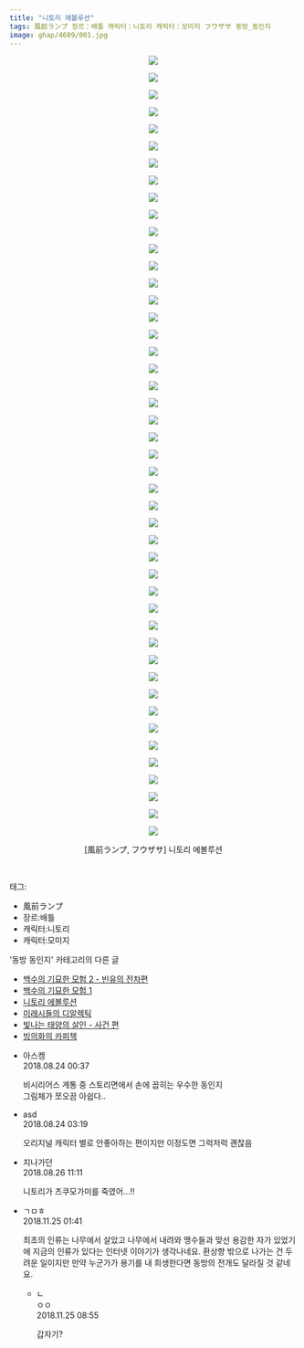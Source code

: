 ```yaml
---
title: "니토리 에볼루션"
tags: 風前ランプ 장르：배틀 캐릭터：니토리 캐릭터：모미지 フウザサ 동방_동인지
image: ghap/4609/001.jpg
---
```

<div class="article">
<p style="text-align: center; clear: none; float: none;"><img src="{{ site.nasurl }}/ghap/4609/001.jpg"/></p>
<p style="text-align: center; clear: none; float: none;"><img src="{{ site.nasurl }}/ghap/4609/002.jpg"/></p>
<p style="text-align: center; clear: none; float: none;"><img src="{{ site.nasurl }}/ghap/4609/003.jpg"/></p>
<p style="text-align: center; clear: none; float: none;"><img src="{{ site.nasurl }}/ghap/4609/004.jpg"/></p>
<p style="text-align: center; clear: none; float: none;"><img src="{{ site.nasurl }}/ghap/4609/005.jpg"/></p>
<p style="text-align: center; clear: none; float: none;"><img src="{{ site.nasurl }}/ghap/4609/006.jpg"/></p>
<p style="text-align: center; clear: none; float: none;"><img src="{{ site.nasurl }}/ghap/4609/007.jpg"/></p>
<p style="text-align: center; clear: none; float: none;"><img src="{{ site.nasurl }}/ghap/4609/008.jpg"/></p>
<p style="text-align: center; clear: none; float: none;"><img src="{{ site.nasurl }}/ghap/4609/009.jpg"/></p>
<p style="text-align: center; clear: none; float: none;"><img src="{{ site.nasurl }}/ghap/4609/010.jpg"/></p>
<p style="text-align: center; clear: none; float: none;"><img src="{{ site.nasurl }}/ghap/4609/011.jpg"/></p>
<p style="text-align: center; clear: none; float: none;"><img src="{{ site.nasurl }}/ghap/4609/012.jpg"/></p>
<p style="text-align: center; clear: none; float: none;"><img src="{{ site.nasurl }}/ghap/4609/013.jpg"/></p>
<p style="text-align: center; clear: none; float: none;"><img src="{{ site.nasurl }}/ghap/4609/014.jpg"/></p>
<p style="text-align: center; clear: none; float: none;"><img src="{{ site.nasurl }}/ghap/4609/015.jpg"/></p>
<p style="text-align: center; clear: none; float: none;"><img src="{{ site.nasurl }}/ghap/4609/016.jpg"/></p>
<p style="text-align: center; clear: none; float: none;"><img src="{{ site.nasurl }}/ghap/4609/017.jpg"/></p>
<p style="text-align: center; clear: none; float: none;"><img src="{{ site.nasurl }}/ghap/4609/018.jpg"/></p>
<p style="text-align: center; clear: none; float: none;"><img src="{{ site.nasurl }}/ghap/4609/019.jpg"/></p>
<p style="text-align: center; clear: none; float: none;"><img src="{{ site.nasurl }}/ghap/4609/020.jpg"/></p>
<p style="text-align: center; clear: none; float: none;"><img src="{{ site.nasurl }}/ghap/4609/021.jpg"/></p>
<p style="text-align: center; clear: none; float: none;"><img src="{{ site.nasurl }}/ghap/4609/022.jpg"/></p>
<p style="text-align: center; clear: none; float: none;"><img src="{{ site.nasurl }}/ghap/4609/023.jpg"/></p>
<p style="text-align: center; clear: none; float: none;"><img src="{{ site.nasurl }}/ghap/4609/024.jpg"/></p>
<p style="text-align: center; clear: none; float: none;"><img src="{{ site.nasurl }}/ghap/4609/025.jpg"/></p>
<p style="text-align: center; clear: none; float: none;"><img src="{{ site.nasurl }}/ghap/4609/026.jpg"/></p>
<p style="text-align: center; clear: none; float: none;"><img src="{{ site.nasurl }}/ghap/4609/027.jpg"/></p>
<p style="text-align: center; clear: none; float: none;"><img src="{{ site.nasurl }}/ghap/4609/028.jpg"/></p>
<p style="text-align: center; clear: none; float: none;"><img src="{{ site.nasurl }}/ghap/4609/029.jpg"/></p>
<p style="text-align: center; clear: none; float: none;"><img src="{{ site.nasurl }}/ghap/4609/030.jpg"/></p>
<p style="text-align: center; clear: none; float: none;"><img src="{{ site.nasurl }}/ghap/4609/031.jpg"/></p>
<p style="text-align: center; clear: none; float: none;"><img src="{{ site.nasurl }}/ghap/4609/032.jpg"/></p>
<p style="text-align: center; clear: none; float: none;"><img src="{{ site.nasurl }}/ghap/4609/033.jpg"/></p>
<p style="text-align: center; clear: none; float: none;"><img src="{{ site.nasurl }}/ghap/4609/034.jpg"/></p>
<p style="text-align: center; clear: none; float: none;"><img src="{{ site.nasurl }}/ghap/4609/035.jpg"/></p>
<p style="text-align: center; clear: none; float: none;"><img src="{{ site.nasurl }}/ghap/4609/036.jpg"/></p>
<p style="text-align: center; clear: none; float: none;"><img src="{{ site.nasurl }}/ghap/4609/037.jpg"/></p>
<p style="text-align: center; clear: none; float: none;"><img src="{{ site.nasurl }}/ghap/4609/038.jpg"/></p>
<p style="text-align: center; clear: none; float: none;"><img src="{{ site.nasurl }}/ghap/4609/039.jpg"/></p>
<p style="text-align: center; clear: none; float: none;"><img src="{{ site.nasurl }}/ghap/4609/040.jpg"/></p>
<p style="text-align: center; clear: none; float: none;"><img src="{{ site.nasurl }}/ghap/4609/041.jpg"/></p>
<p style="text-align: center; clear: none; float: none;"><img src="{{ site.nasurl }}/ghap/4609/042.jpg"/></p>
<p style="text-align: center; clear: none; float: none;"><img src="{{ site.nasurl }}/ghap/4609/043.jpg"/></p>
<p style="text-align: center; clear: none; float: none;"><img src="{{ site.nasurl }}/ghap/4609/044.jpg"/></p>
<p style="text-align: center; clear: none; float: none;"><img src="{{ site.nasurl }}/ghap/4609/045.jpg"/></p>
<p style="text-align: center; clear: none; float: none;"><img src="{{ site.nasurl }}/ghap/4609/046.jpg"/></p>
<p style="text-align: center; clear: none; float: none;">[風前ランプ, フウザサ] 니토리 에볼루션</p>
<p><br/></p>
</div><div class="tagTrail">
<p>태그: </p>
<ul>
<li>風前ランプ</li>
<li>장르:배틀</li>
<li>캐릭터:니토리</li>
<li>캐릭터:모미지</li>
</ul>
</div><div class="another">
<p>'동방 동인지' 카테고리의 다른 글</p>
<ul>
<li><a href="/2018-08-26-ghap_4612">백수의 기묘한 모험 2 - 빈유의 전차편</a></li>
<li><a href="/2018-08-26-ghap_4611">백수의 기묘한 모험 1</a></li>
<li><a href="/2018-08-23-ghap_4609">니토리 에볼루션</a></li>
<li><a href="/2018-08-22-ghap_4605">미래시들의 디알렉틱</a></li>
<li><a href="/2018-08-22-ghap_4604">빛나는 태양의 살인 - 사건 편</a></li>
<li><a href="/2018-08-21-ghap_4603">빙의화의 카피책</a></li>
</ul>
</div><div class="cb_module cb_fluid">
<div class="cb_wrt cb_profile">
<div class="comment">
<ul>
<li class="cb_thumb_off" id="comment15315989">
<div class="cb_comment_area">
<div class="cb_info_area">
<div class="cb_section">
<span class="cb_nick_name">아스켕</span>
</div>
<div class="cb_section">
<span class="cb_date">2018.08.24 00:37 </span>
</div>
</div>
<div class="cb_dsc_comment">
<p class="cb_dsc">
											비시리어스 계통 중 스토리면에서 손에 꼽히는 우수한 동인지<br/>
그림체가 쪼오끔 아쉽다..
										</p>
</div>
</div></li>
<li class="cb_thumb_off" id="comment15316077">
<div class="cb_comment_area">
<div class="cb_info_area">
<div class="cb_section">
<span class="cb_nick_name">asd</span>
</div>
<div class="cb_section">
<span class="cb_date">2018.08.24 03:19 </span>
</div>
</div>
<div class="cb_dsc_comment">
<p class="cb_dsc">
											오리지널 캐릭터 별로 안좋아하는 편이지만 이정도면 그럭저럭 괜찮음
										</p>
</div>
</div></li>
<li class="cb_thumb_off" id="comment15317877">
<div class="cb_comment_area">
<div class="cb_info_area">
<div class="cb_section">
<span class="cb_nick_name">지나가던</span>
</div>
<div class="cb_section">
<span class="cb_date">2018.08.26 11:11 </span>
</div>
</div>
<div class="cb_dsc_comment">
<p class="cb_dsc">
											니토리가 츠쿠모가미를 죽였어...!!
										</p>
</div>
</div></li>
<li class="cb_thumb_off" id="comment15378057">
<div class="cb_comment_area">
<div class="cb_info_area">
<div class="cb_section">
<span class="cb_nick_name">ㄱㅁㅎ</span>
</div>
<div class="cb_section">
<span class="cb_date">2018.11.25 01:41 </span>
</div>
</div>
<div class="cb_dsc_comment">
<p class="cb_dsc">
											최초의 인류는 나무에서 살았고 나무에서 내려와 맹수들과 맞선 용감한 자가 있었기에 지금의 인류가 있다는 인터넷 이야기가 생각나네요. 환상향 밖으로 나가는 건 두려운 일이지만 만약 누군가가 용기를 내 희생한다면 동방의 전개도 달라질 것 같네요.
										</p>
</div>
<ul>
<li class="cb_thumb_off" id="comment15378155">
<span class="cb_bu_subnode">ㄴ</span>
<div class="cb_comment_area">
<div class="cb_info_area">
<div class="cb_section">
<span class="cb_nick_name">ㅇㅇ</span>
</div>
<div class="cb_section">
<span class="cb_date">2018.11.25 08:55 </span>
</div>
</div>
<div class="cb_dsc_comment">
<p class="cb_dsc">
																갑자기?
															</p>
</div>
</div>
</li>
</ul>
</div></li>
</ul>
</div>
</div><!-- commentList close -->
</div>